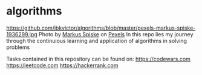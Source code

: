 # algorithms

https://github.com/ibkvictor/algorithms/blob/master/pexels-markus-spiske-1936299.jpg
<span>Photo by <a href="https://www.pexels.com/@markusspiske?utm_source=pexels&amp;utm_medium=referral&amp;utm_content=creditCopyText">Markus Spiske</a> on <a href="https://pexels.com/s/photos/artificial-intelligence?utm_source=pexels&amp;utm_medium=referral&amp;utm_content=creditCopyText">Pexels</a></span>
In this repo lies my journey through the continuious learning and application of algorithms in solving problems

Tasks contained in this repository can be found on:
https://codewars.com
https://leetcode.com
https://hackerrank.com
